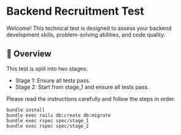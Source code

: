 # Backend Recruitment Test
Welcome! This technical test is designed to assess your backend development skills, problem-solving abilities, and code quality.

## 🧪 Overview
This test is split into two stages:
- Stage 1: Ensure all tests pass.
- Stage 2: Start from stage_1 and ensure all tests pass.

Please read the instructions carefully and follow the steps in order.

```shell
bundle install
bundle exec rails db:create db:migrate
bundle exec rspec spec/stage_1
bundle exec rspec spec/stage_2
```